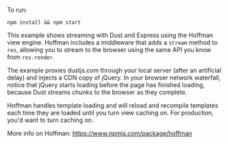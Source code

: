 To run:

    npm install && npm start

This example shows streaming with Dust and Express using the Hoffman view engine. Hoffman includes a middleware that adds a `stream` method to `res`, allowing you to stream to the browser using the same API you know from `res.render`.

The example proxies dustjs.com through your local server (after an artificial delay) and injects a CDN copy of jQuery. In your browser network waterfall, notice that jQuery starts loading before the page has finished loading, because Dust streams chunks to the browser as they complete.

Hoffman handles template loading and will reload and recompile templates each time they are loaded until you turn view caching on. For production, you'd want to turn caching on.

More info on Hoffman: https://www.npmjs.com/package/hoffman
